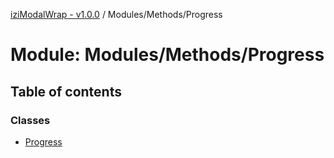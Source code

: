 [iziModalWrap - v1.0.0](../README.md) / Modules/Methods/Progress

# Module: Modules/Methods/Progress

## Table of contents

### Classes

- [Progress](../classes/modules_methods_progress.progress.md)
